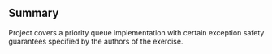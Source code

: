Summary
----

Project covers a priority queue implementation with certain exception safety guarantees  specified by the authors of the exercise.
